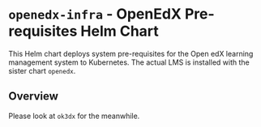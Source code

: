 # `openedx-infra` - OpenEdX Pre-requisites Helm Chart

This Helm chart deploys system pre-requisites for the Open edX learning management system to Kubernetes. The actual LMS is installed with the sister chart `openedx`.

## Overview

Please look at `ok3dx` for the meanwhile.
